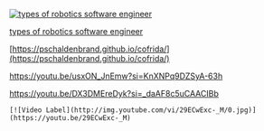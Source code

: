 [![types of robotics software engineer](http://img.youtu.be/JI0gO_fDKEg?si=B_NAWLXR7pfROfxT/0.jpg)](https://youtu.be/JI0gO_fDKEg?si=B_NAWLXR7pfROfxT)


[types of robotics software engineer](https://youtu.be/JI0gO_fDKEg?si=wy_4SMAlFOyxExos)

[https://pschaldenbrand.github.io/cofrida/](https://pschaldenbrand.github.io/cofrida/)

https://youtu.be/usxON_JnEmw?si=KnXNPq9DZSyA-63h

https://youtu.be/DX3DMEreDyk?si=_daAF8c5uCAACIBb





```
[![Video Label](http://img.youtube.com/vi/29ECwExc-_M/0.jpg)](https://youtu.be/29ECwExc-_M)
```
